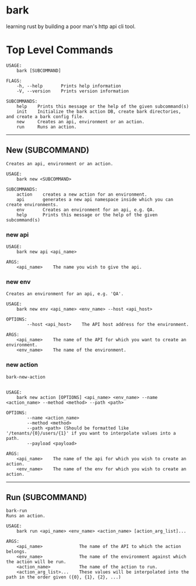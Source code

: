 # bark
learning rust by building a poor man's http api cli tool.

# Top Level Commands
```
USAGE:
    bark [SUBCOMMAND]

FLAGS:
    -h, --help       Prints help information
    -V, --version    Prints version information

SUBCOMMANDS:
    help    Prints this message or the help of the given subcommand(s)
    init    Initialize the bark action DB, create bark directories, and create a bark config file.
    new     Creates an api, environment or an action.
    run     Runs an action.
```
_______________________________________________________________________


## New (SUBCOMMAND)
```
Creates an api, environment or an action.

USAGE:
    bark new <SUBCOMMAND>

SUBCOMMANDS:
    action    creates a new action for an environment.
    api       generates a new api namespace inside which you can create environments.
    env       Creates an environment for an api, e.g. QA.
    help      Prints this message or the help of the given subcommand(s)
```

### new api 
```
USAGE:
    bark new api <api_name>

ARGS:
    <api_name>    The name you wish to give the api.
```

### new env
```
Creates an environment for an api, e.g. 'QA'.

USAGE:
    bark new env <api_name> <env_name> --host <api_host>

OPTIONS:
        --host <api_host>    The API host address for the environment.

ARGS:
    <api_name>    The name of the API for which you want to create an environment.
    <env_name>    The name of the environment.
```

### new action
```
bark-new-action


USAGE:
    bark new action [OPTIONS] <api_name> <env_name> --name <action_name> --method <method> --path <path>

OPTIONS:
        --name <action_name>
        --method <method>
        --path <path> (Should be formatted like '/tenants/{0}/users/{1}' if you want to interpolate values into a path.
        --payload <payload>

ARGS:
    <api_name>    The name of the api for which you wish to create an action.
    <env_name>    The name of the env for which you wish to create an action.
```
______________________________________________________________________________________


## Run (SUBCOMMAND)
```
bark-run
Runs an action.

USAGE:
    bark run <api_name> <env_name> <action_name> [action_arg_list]...

ARGS:
    <api_name>              The name of the API to which the action belongs.
    <env_name>              The name of the environment against which the action will be run.
    <action_name>           The name of the action to run.
    <action_arg_list>...    These values will be interpolated into the path in the order given ({0}, {1}, {2}, ...)
```
